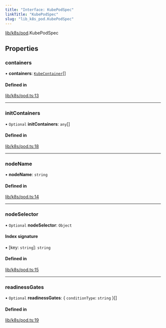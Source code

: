 ```yaml
---
title: "Interface: KubePodSpec"
linkTitle: "KubePodSpec"
slug: "lib_k8s_pod.KubePodSpec"
---
```


[lib/k8s/pod](../modules/lib_k8s_pod.md).KubePodSpec

## Properties

### containers

• **containers**: [`KubeContainer`](lib_k8s_cluster.KubeContainer.md)[]

#### Defined in

[lib/k8s/pod.ts:13](https://github.com/headlamp-k8s/headlamp/blob/1ae27053/frontend/src/lib/k8s/pod.ts#L13)

___

### initContainers

• `Optional` **initContainers**: `any`[]

#### Defined in

[lib/k8s/pod.ts:18](https://github.com/headlamp-k8s/headlamp/blob/1ae27053/frontend/src/lib/k8s/pod.ts#L18)

___

### nodeName

• **nodeName**: `string`

#### Defined in

[lib/k8s/pod.ts:14](https://github.com/headlamp-k8s/headlamp/blob/1ae27053/frontend/src/lib/k8s/pod.ts#L14)

___

### nodeSelector

• `Optional` **nodeSelector**: `Object`

#### Index signature

▪ [key: `string`]: `string`

#### Defined in

[lib/k8s/pod.ts:15](https://github.com/headlamp-k8s/headlamp/blob/1ae27053/frontend/src/lib/k8s/pod.ts#L15)

___

### readinessGates

• `Optional` **readinessGates**: { `conditionType`: `string`  }[]

#### Defined in

[lib/k8s/pod.ts:19](https://github.com/headlamp-k8s/headlamp/blob/1ae27053/frontend/src/lib/k8s/pod.ts#L19)
